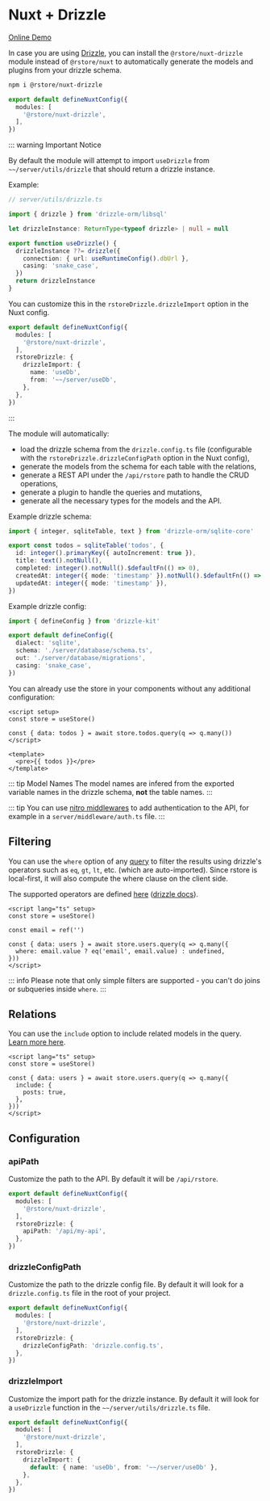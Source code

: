 # Nuxt + Drizzle

[Online Demo](https://codesandbox.io/p/devbox/wonderful-sun-s4cgl6)

In case you are using [Drizzle](https://orm.drizzle.team), you can install the `@rstore/nuxt-drizzle` module instead of `@rstore/nuxt` to automatically generate the models and plugins from your drizzle schema.

```sh
npm i @rstore/nuxt-drizzle
```

```ts [nuxt.config.ts]
export default defineNuxtConfig({
  modules: [
    '@rstore/nuxt-drizzle',
  ],
})
```

::: warning Important Notice

By default the module will attempt to import `useDrizzle` from `~~/server/utils/drizzle` that should return a drizzle instance.

Example:

```ts
// server/utils/drizzle.ts

import { drizzle } from 'drizzle-orm/libsql'

let drizzleInstance: ReturnType<typeof drizzle> | null = null

export function useDrizzle() {
  drizzleInstance ??= drizzle({
    connection: { url: useRuntimeConfig().dbUrl },
    casing: 'snake_case',
  })
  return drizzleInstance
}
```

You can customize this in the `rstoreDrizzle.drizzleImport` option in the Nuxt config.

```ts
export default defineNuxtConfig({
  modules: [
    '@rstore/nuxt-drizzle',
  ],
  rstoreDrizzle: {
    drizzleImport: {
      name: 'useDb',
      from: '~~/server/useDb',
    },
  },
})
```

:::

The module will automatically:
- load the drizzle schema from the `drizzle.config.ts` file (configurable with the `rstoreDrizzle.drizzleConfigPath` option in the Nuxt config),
- generate the models from the schema for each table with the relations,
- generate a REST API under the `/api/rstore` path to handle the CRUD operations,
- generate a plugin to handle the queries and mutations,
- generate all the necessary types for the models and the API.

Example drizzle schema:

```ts
import { integer, sqliteTable, text } from 'drizzle-orm/sqlite-core'

export const todos = sqliteTable('todos', {
  id: integer().primaryKey({ autoIncrement: true }),
  title: text().notNull(),
  completed: integer().notNull().$defaultFn(() => 0),
  createdAt: integer({ mode: 'timestamp' }).notNull().$defaultFn(() => new Date()),
  updatedAt: integer({ mode: 'timestamp' }),
})
```

Example drizzle config:

```ts
import { defineConfig } from 'drizzle-kit'

export default defineConfig({
  dialect: 'sqlite',
  schema: './server/database/schema.ts',
  out: './server/database/migrations',
  casing: 'snake_case',
})
```

You can already use the store in your components without any additional configuration:

```vue
<script setup>
const store = useStore()

const { data: todos } = await store.todos.query(q => q.many())
</script>

<template>
  <pre>{{ todos }}</pre>
</template>
```

::: tip Model Names
The model names are infered from the exported variable names in the drizzle schema, **not** the table names.
:::

::: tip
You can use [nitro middlewares](https://nitro.build/guide/routing#middleware) to add authentication to the API, for example in a `server/middleware/auth.ts` file.
:::

## Filtering

You can use the `where` option of any [query](../guide/data/query.md) to filter the results using drizzle's operators such as `eq`, `gt`, `lt`, etc. (which are auto-imported). Since rstore is local-first, it will also compute the where clause on the client side.

The supported operators are defined [here](https://github.com/Akryum/rstore/blob/main/packages/nuxt-drizzle/src/runtime/utils/types.ts#L5) ([drizzle docs](https://orm.drizzle.team/docs/operators)).

```vue
<script lang="ts" setup>
const store = useStore()

const email = ref('')

const { data: users } = await store.users.query(q => q.many({
  where: email.value ? eq('email', email.value) : undefined,
}))
</script>
```

::: info
Please note that only simple filters are supported - you can't do joins or subqueries inside `where`.
:::

## Relations

You can use the `include` option to include related models in the query. [Learn more here](../guide/model/relations.md).

```vue
<script lang="ts" setup>
const store = useStore()

const { data: users } = await store.users.query(q => q.many({
  include: {
    posts: true,
  },
}))
</script>
```

## Configuration

### apiPath

Customize the path to the API. By default it will be `/api/rstore`.

```ts
export default defineNuxtConfig({
  modules: [
    '@rstore/nuxt-drizzle',
  ],
  rstoreDrizzle: {
    apiPath: '/api/my-api',
  },
})
```

### drizzleConfigPath

Customize the path to the drizzle config file. By default it will look for a `drizzle.config.ts` file in the root of your project.

```ts
export default defineNuxtConfig({
  modules: [
    '@rstore/nuxt-drizzle',
  ],
  rstoreDrizzle: {
    drizzleConfigPath: 'drizzle.config.ts',
  },
})
```

### drizzleImport

Customize the import path for the drizzle instance. By default it will look for a `useDrizzle` function in the `~~/server/utils/drizzle.ts` file.

```ts
export default defineNuxtConfig({
  modules: [
    '@rstore/nuxt-drizzle',
  ],
  rstoreDrizzle: {
    drizzleImport: {
      default: { name: 'useDb', from: '~~/server/useDb' },
    },
  },
})
```
